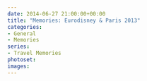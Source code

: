 ```yaml
---
date: 2014-06-27 21:00:00+00:00
title: "Memories: Eurodisney & Paris 2013"
categories:
- General
- Memories
series: 
- Travel Memories
photoset: 
images: 
---
```


